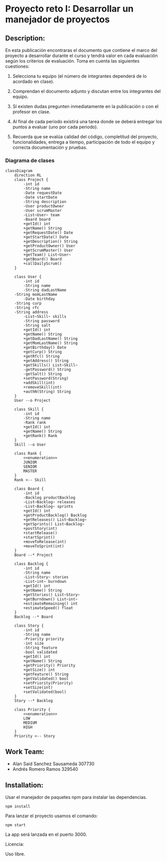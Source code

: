 # Proyecto reto I: Desarrollar un manejador de proyectos

## Description:
En esta publicación encontraras el documento que contiene el marco del proyecto a desarrollar durante el curso y tendrá valor en cada evaluación según los criterios de evaluación. Toma en cuenta las siguientes cuestiones:

1) Selecciona tu equipo (el número de integrantes dependerá de lo acordado en clase).

2) Comprendan el documento adjunto y discutan entre los integrantes del equipo.

3) Sí existen dudas pregunten inmediatamente en la publicación o con el profesor en clase.

4) Al final de cada periodo existirá una tarea donde se deberá entregar los puntos a evaluar (uno por cada periodo).

5) Recuerda que se evalúa calidad del código, completitud del proyecto, funcionalidades, entrega a tiempo, participación de todo el equipo y correcta documentación y pruebas.

### Diagrama de clases

```mermaid
classDiagram
	direction RL
	class Project {
		-int id
		-String name
		-Date requestDate
		-Date startDate
		-String description
		-User productOwner
		-User scrumMaster
		-List~User~ team
		-Board board
		+getId() int
		+getName() String
		+getRequestDate() Date
		+getStartDate() Date
		+getDescription() String
		+getProductOwner() User
		+getScrumMaster() User
		+getTeam() List~User~
		+getBoard() Board
		+callDailyScrum()
	}

	class User {
		-int id
		-String name
		-String dadLastName
    -String momLastName
		-Date birthday
    -String curp
    -String rfc
    -String address
		-List~Skill~ skills
		-String password
		-String salt
		+getId() int
		+getName() String
		+getDadLastName() String
		+getMomLastName() String
		+getBirthday() Date
		+getCurp() String
		+getRfc() String
		+getAddress() String
		+getSkills() List~Skill~
		-getPassword() String
		-getSalt() String
		+setPassword(String)
		+addSkill(int)
		+removeSkill(int)
		+authN(String) String
	}
	User --o Project

	class Skill {
		-int id
		-String name
		-Rank rank
		+getId() int
		+getName() String
		+getRank() Rank
	}
	Skill --o User

	class Rank {
		<<enumeration>>
		JUNIOR
		SENIOR
		MASTER
	}
	Rank <-- Skill

	class Board {
		-int id
		-Backlog productBacklog
		-List~Backlog~ releases
		-List~Backlog~ sprints
		+getId() int
		+getProductBacklog() Backlog
		+getReleases() List~Backlog~
		+getSprints() List~Backlog~
		+postStory(int)
		+startRelease()
		+startSprint()
		+moveToRelease(int)
		+moveToSprint(int)
	}
	Board --* Project

	class Backlog {
		-int id
		-String name
		-List~Story~ stories
		-List~int~ burndown
		+getId() int
		+getName() String
		+getStories() List~Story~
		+getBurndown() List~int~
		+estimateRemaining() int
		+estimateSpeed() float
	}
	Backlog --* Board

	class Story {
		-int id
		-String name
		-Priority priority
		-int size
		-String feature
		-bool validated
		+getId() int
		+getName() String
		+getPriority() Priority
		+getSize() int
		+getFeature() String
		+getValidated() bool
		+setPriority(Priority)
		+setSize(int)
		+setValidated(bool)
	}
	Story --* Backlog

	class Priority {
		<<enumeration>>
		LOW
		MEDIUM
		HIGH
	}
	Priority <-- Story
```


## Work Team:
* Alan Said Sanchez Sausameda 307730
* Andrés Romero Ramos 329540

## Installation:

Usar el manejador de paquetes npm para instalar las dependencias.
```
npm install
```
Para lanzar el proyecto usamos el comando:

```
npm start
```

La app será lanzada en el puerto 3000.

Licencia:

Uso libre.
